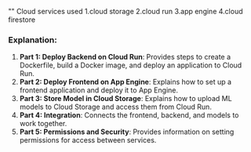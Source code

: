 
"" Cloud services used
1.cloud storage
2.cloud run
3.app engine
4.cloud firestore

### Explanation:
1. **Part 1: Deploy Backend on Cloud Run**: Provides steps to create a Dockerfile, build a Docker image, and deploy an application to Cloud Run.
2. **Part 2: Deploy Frontend on App Engine**: Explains how to set up a frontend application and deploy it to App Engine.
3. **Part 3: Store Model in Cloud Storage**: Explains how to upload ML models to Cloud Storage and access them from Cloud Run.
4. **Part 4: Integration**: Connects the frontend, backend, and models to work together.
5. **Part 5: Permissions and Security**: Provides information on setting permissions for access between services.
